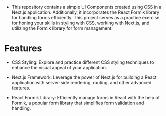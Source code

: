 - This repository contains a simple UI Components created using CSS in a Next.js application. Additionally, it incorporates the React Formik library for handling forms efficiently. This project serves as a practice exercise for honing your skills in styling with CSS, working with Next.js, and utilizing the Formik library for form management.

# Features 
- CSS Styling: Explore and practice different CSS styling techniques to enhance the visual appeal of your application.

- Next.js Framework: Leverage the power of Next.js for building a React application with server-side rendering, routing, and other advanced features.

- React Formik Library: Efficiently manage forms in React with the help of Formik, a popular form library that simplifies form validation and handling.
